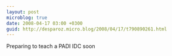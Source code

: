 ```yaml
---
layout: post
microblog: true
date: 2008-04-17 03:00 +0300
guid: http://desparoz.micro.blog/2008/04/17/t790890261.html
---
```

Preparing to teach a PADI IDC soon
